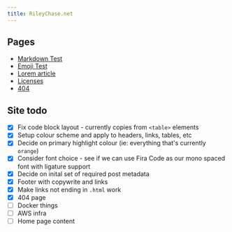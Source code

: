 ```yaml
---
title: RileyChase.net
---
```


## Pages

* [Markdown Test](/markdown_test.html)
* [Emoji Test](/emoji_test.html)
* [Lorem article](/lorem_article.html)
* [Licenses](/licenses.html)
* [404](/404.html)

## Site todo

- [x] Fix code block layout - currently copies from `<table>` elements
- [x] Setup colour scheme and apply to headers, links, tables, etc
- [x] Decide on primary highlight colour (ie: everything that's currently `orange`)
- [x] Consider font choice - see if we can use Fira Code as our mono spaced font with ligature support
- [x] Decide on inital set of required post metadata
- [x] Footer with copywrite and links
- [x] Make links not ending in `.html` work
- [x] 404 page
- [ ] Docker things
- [ ] AWS infra
- [ ] Home page content
